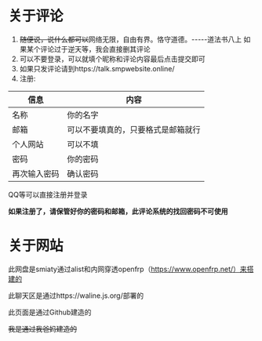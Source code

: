 # 关于评论

1. ~~随便说，说什么都可以~~网络无限，自由有界。恪守道德。-----道法书八上  如果某个评论过于逆天等，我会直接删其评论
2. 可以不要登录，可以就填个昵称和评论内容最后点击提交即可
3. 如果只发评论请到https://talk.smpwebsite.online/
4. 注册:

| 信息 | 内容 |
| ----- | ----- |
| 名称 | 你的名字 |
| 邮箱 | 可以不要填真的，只要格式是邮箱就行 |
| 个人网站 | 可以不填 |
| 密码 | 你的密码 |
| 再次输入密码 | 确认密码 |

QQ等可以直接注册并登录

**如果注册了，请保管好你的密码和邮箱，此评论系统的找回密码不可使用**

# 关于网站
此网盘是smiaty通过alist和内网穿透openfrp（https://www.openfrp.net/）来搭建的

此聊天区是通过https://waline.js.org/部署的

此页面是通过Github建造的

~~我是通过我爸妈建造的~~

